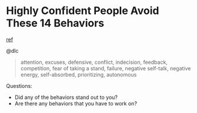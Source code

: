 # Highly Confident People Avoid These 14 Behaviors
[ref](https://www.inc.com/scott-mautz/highly-confident-people-avoid-these-14-behaviors.html)

@dlc

> attention, excuses, defensive, conflict, indecision, feedback, competition, fear of taking a stand, failure, negative self-talk, negative energy, self-absorbed, prioritizing, autonomous

Questions:
- Did any of the behaviors stand out to you?
- Are there any behaviors that you have to work on?